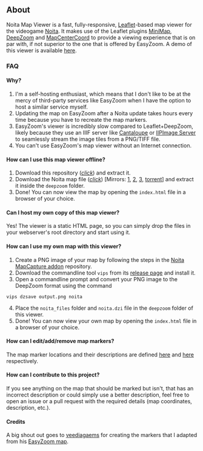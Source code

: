 ## About

Noita Map Viewer is a fast, fully-responsive, [Leaflet](https://leafletjs.com)-based map viewer for the videogame [Noita](https://noitagame.com). It makes use of the Leaflet plugins [MiniMap](https://github.com/Norkart/Leaflet-MiniMap), [DeepZoom](https://github.com/alfarisi/leaflet-deepzoom) and [MapCenterCoord](https://github.com/xguaita/Leaflet.MapCenterCoord) to provide a viewing experience that is on par with, if not superior to the one that is offered by EasyZoom. A demo of this viewer is available [here](https://noita.datahoarder.dev).

### FAQ
#### Why?
1. I'm a self-hosting enthusiast, which means that I don't like to be at the mercy of third-party services like EasyZoom when I have the option to host a similar service myself.
2. Updating the map on EasyZoom after a Noita update takes hours every time because you have to recreate the map markers.
3. EasyZoom's viewer is incredibly slow compared to Leaflet+DeepZoom, likely because they use an IIIF server like [Cantaloupe](https://cantaloupe-project.github.io) or [IIPImage Server](https://iipimage.sourceforge.io) to seamlessly stream the image tiles from a PNG/TIFF file.
4. You can't use EasyZoom's map viewer without an Internet connection.

#### How can I use this map viewer offline?
1. Download this repository ([*click*](https://github.com/whalehub/noita-map-viewer/archive/refs/heads/master.zip)) and extract it.
2. Download the Noita map file ([*click*](https://mega.nz/file/HnxAHKbb#L3dTuPTTQ2VxGSewLomTq9EgrJfdabJbL-WQ1C7WYKk)) [Mirrors: [1](https://www.mediafire.com/file/8tu0pj1gopvg0mm/noita.zip/file), [2](https://anonfiles.com/Lf6dZ3tcu8/noita_zip), [3](https://noita.datahoarder.dev/deepzoom/noita.zip), [torrent](https://noita.datahoarder.dev/deepzoom/noita.torrent)] and extract it inside the `deepzoom` folder.
3. Done! You can now view the map by opening the `index.html` file in a browser of your choice.

#### Can I host my own copy of this map viewer?
Yes! The viewer is a static HTML page, so you can simply drop the files in your webserver's root directory and start using it.

#### How can I use my own map with this viewer?
1. Create a PNG image of your map by following the steps in the [Noita MapCapture addon](https://github.com/Dadido3/noita-mapcap) repository.
2. Download the commandline tool `vips` from its [release page](https://github.com/libvips/libvips/releases) and install it.
3. Open a commandline prompt and convert your PNG image to the DeepZoom format using the command
```
vips dzsave output.png noita
```
4. Place the `noita_files` folder and `noita.dzi` file in the `deepzoom` folder of this viewer.
5. Done! You can now view your own map by opening the `index.html` file in a browser of your choice.

#### How can I edit/add/remove map markers?
The map marker locations and their descriptions are defined [here](https://github.com/whalehub/noita-map-viewer/blob/master/js/scripts.js#L525-L628) and [here](https://github.com/whalehub/noita-map-viewer/blob/master/js/scripts.js#L630-L733) respectively.

#### How can I contribute to this project?
If you see anything on the map that should be marked but isn't, that has an incorrect description or could simply use a better description, feel free to open an issue or a pull request with the required details (map coordinates, description, etc.).

#### Credits
A big shout out goes to [veediagaems](https://www.twitch.tv/veediagaems) for creating the markers that I adapted from his [EasyZoom map](https://www.easyzoom.com/image/260463).
